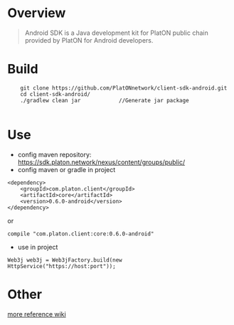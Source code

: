 # Overview
> Android SDK is a Java development kit for PlatON public chain provided by PlatON for Android developers.

# Build
```
    git clone https://github.com/PlatONnetwork/client-sdk-android.git
    cd client-sdk-android/
    ./gradlew clean jar            //Generate jar package
   
``` 

# Use

* config maven repository:  https://sdk.platon.network/nexus/content/groups/public/
* config maven or gradle in project

```
<dependency>
    <groupId>com.platon.client</groupId>
    <artifactId>core</artifactId>
    <version>0.6.0-android</version>
</dependency>
```

or

```
compile "com.platon.client:core:0.6.0-android"
```

* use in project

```
Web3j web3j = Web3jFactory.build(new HttpService("https://host:port"));
```


# Other
[more reference wiki](https://github.com/PlatONnetwork/wiki/wiki)
